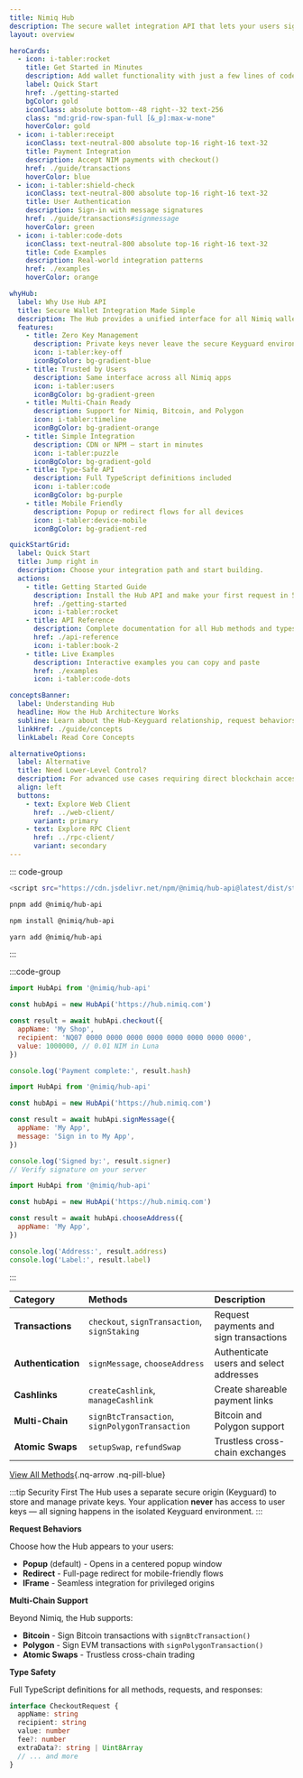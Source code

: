 ```yaml
---
title: Nimiq Hub
description: The secure wallet integration API that lets your users sign transactions, manage accounts, and interact with the blockchain — without you ever touching their private keys.
layout: overview

heroCards:
  - icon: i-tabler:rocket
    title: Get Started in Minutes
    description: Add wallet functionality with just a few lines of code. No complex setup, no key management.
    label: Quick Start
    href: ./getting-started
    bgColor: gold
    iconClass: absolute bottom--48 right--32 text-256
    class: "md:grid-row-span-full [&_p]:max-w-none"
    hoverColor: gold
  - icon: i-tabler:receipt
    iconClass: text-neutral-800 absolute top-16 right-16 text-32
    title: Payment Integration
    description: Accept NIM payments with checkout()
    href: ./guide/transactions
    hoverColor: blue
  - icon: i-tabler:shield-check
    iconClass: text-neutral-800 absolute top-16 right-16 text-32
    title: User Authentication
    description: Sign-in with message signatures
    href: ./guide/transactions#signmessage
    hoverColor: green
  - icon: i-tabler:code-dots
    iconClass: text-neutral-800 absolute top-16 right-16 text-32
    title: Code Examples
    description: Real-world integration patterns
    href: ./examples
    hoverColor: orange

whyHub:
  label: Why Use Hub API
  title: Secure Wallet Integration Made Simple
  description: The Hub provides a unified interface for all Nimiq wallet operations. Your users maintain full control of their keys while you get a simple, powerful API.
  features:
    - title: Zero Key Management
      description: Private keys never leave the secure Keyguard environment
      icon: i-tabler:key-off
      iconBgColor: bg-gradient-blue
    - title: Trusted by Users
      description: Same interface across all Nimiq apps
      icon: i-tabler:users
      iconBgColor: bg-gradient-green
    - title: Multi-Chain Ready
      description: Support for Nimiq, Bitcoin, and Polygon
      icon: i-tabler:timeline
      iconBgColor: bg-gradient-orange
    - title: Simple Integration
      description: CDN or NPM — start in minutes
      icon: i-tabler:puzzle
      iconBgColor: bg-gradient-gold
    - title: Type-Safe API
      description: Full TypeScript definitions included
      icon: i-tabler:code
      iconBgColor: bg-purple
    - title: Mobile Friendly
      description: Popup or redirect flows for all devices
      icon: i-tabler:device-mobile
      iconBgColor: bg-gradient-red

quickStartGrid:
  label: Quick Start
  title: Jump right in
  description: Choose your integration path and start building.
  actions:
    - title: Getting Started Guide
      description: Install the Hub API and make your first request in 5 minutes
      href: ./getting-started
      icon: i-tabler:rocket
    - title: API Reference
      description: Complete documentation for all Hub methods and types
      href: ./api-reference
      icon: i-tabler:book-2
    - title: Live Examples
      description: Interactive examples you can copy and paste
      href: ./examples
      icon: i-tabler:code-dots

conceptsBanner:
  label: Understanding Hub
  headline: How the Hub Architecture Works
  subline: Learn about the Hub-Keyguard relationship, request behaviors, and security model.
  linkHref: ./guide/concepts
  linkLabel: Read Core Concepts

alternativeOptions:
  label: Alternative
  title: Need Lower-Level Control?
  description: For advanced use cases requiring direct blockchain access, consider using the Web Client or RPC API
  align: left
  buttons:
    - text: Explore Web Client
      href: ../web-client/
      variant: primary
    - text: Explore RPC Client
      href: ../rpc-client/
      variant: secondary
---
```


<script setup lang="ts">
import '../node_modules/nimiq-css/dist/css/static-content.css'
import Hero from '../.vitepress/theme/components/Hero.vue'
import NimiqFeatures from '../.vitepress/theme/components/NimiqFeatures.vue'
import AlternativeOptions from '../.vitepress/theme/components/AlternativeOptions.vue'
import HoverableGrid from '../.vitepress/theme/components/HoverableGrid.vue'
import Banner from '../.vitepress/theme/components/Banner.vue'
</script>

<Hero :title="$frontmatter.title" :description="$frontmatter.description" :cards="$frontmatter.heroCards" align="left" />

<section>

<NqHeadline f-mt-5xl f-mb-sm title="Get started with 3 lines" label="JavaScript" align="left" description="Request a payment and get the signed transaction" />

<div class="nq-raw">

::: code-group

```bash [CDN]
<script src="https://cdn.jsdelivr.net/npm/@nimiq/hub-api@latest/dist/standalone/HubApi.standalone.umd.js"></script>
```

```bash [pnpm]
pnpm add @nimiq/hub-api
```

```bash [npm]
npm install @nimiq/hub-api
```

```bash [yarn]
yarn add @nimiq/hub-api
```

:::

:::code-group

```js [Payment Example]
import HubApi from '@nimiq/hub-api'

const hubApi = new HubApi('https://hub.nimiq.com')

const result = await hubApi.checkout({
  appName: 'My Shop',
  recipient: 'NQ07 0000 0000 0000 0000 0000 0000 0000 0000',
  value: 1000000, // 0.01 NIM in Luna
})

console.log('Payment complete:', result.hash)
```

```js [Authentication]
import HubApi from '@nimiq/hub-api'

const hubApi = new HubApi('https://hub.nimiq.com')

const result = await hubApi.signMessage({
  appName: 'My App',
  message: 'Sign in to My App',
})

console.log('Signed by:', result.signer)
// Verify signature on your server
```

```js [Address Selection]
import HubApi from '@nimiq/hub-api'

const hubApi = new HubApi('https://hub.nimiq.com')

const result = await hubApi.chooseAddress({
  appName: 'My App',
})

console.log('Address:', result.address)
console.log('Label:', result.label)
```

:::

</div>

</section>

<NimiqFeatures bg-neutral-0 align="left" f-pb-3xl f-pt-2xl v-bind="$frontmatter.whyHub" :show-borders="false" />

<section style="--pt: 0px;">

<Banner f-my-xl v-bind="$frontmatter.conceptsBanner" />

</section>

<HoverableGrid align="left" v-bind="$frontmatter.quickStartGrid" f-pt-md />

<section>

<NqHeadline
  label="Hub API Methods"
  title="Everything you need"
  description="From simple payments to multi-chain transactions, the Hub API has you covered."
  :h1="false"
  f-mb-sm
/>

| Category | Methods | Description |
|:---|:---|:---|
| **Transactions** | `checkout`, `signTransaction`, `signStaking` | Request payments and sign transactions |
| **Authentication** | `signMessage`, `chooseAddress` | Authenticate users and select addresses |
| **Cashlinks** | `createCashlink`, `manageCashlink` | Create shareable payment links |
| **Multi-Chain** | `signBtcTransaction`, `signPolygonTransaction` | Bitcoin and Polygon support |
| **Atomic Swaps** | `setupSwap`, `refundSwap` | Trustless cross-chain exchanges |

[View All Methods](./api-reference){.nq-arrow .nq-pill-blue}

</section>

<AlternativeOptions v-bind="$frontmatter.alternativeOptions" />

<section>

<NqHeadline
  label="Integration Guides"
  title="Step-by-step guides"
  description="Learn how to integrate the Hub API into your application."
  align="left"
  :h1="false"
  f-mb-sm
/>

<NqGrid :cards="[
  {
    icon: 'i-tabler:shopping-cart',
    title: 'E-commerce Checkout',
    description: 'Accept NIM payments in your online store',
    href: './examples#payment-button',
  },
  {
    icon: 'i-tabler:login',
    title: 'User Authentication',
    description: 'Implement wallet-based login flows',
    href: './examples#user-authentication',
  },
  {
    icon: 'i-tabler:database',
    title: 'Staking Interface',
    description: 'Let users stake to validators',
    href: './examples#staking-interface',
  },
  {
    icon: 'i-tabler:gift',
    title: 'Gift Cards & Cashlinks',
    description: 'Create shareable payment links',
    href: './examples#gift-cardcashlink-creator',
  },
]" />

</section>

<section style="--pt: 64px;">

<NqHeadline
  label="Key Features"
  title="Built for developers"
  description="Everything you need to build secure, user-friendly blockchain applications."
  align="left"
  :h1="false"
  f-mb-sm
/>

:::tip Security First
The Hub uses a separate secure origin (Keyguard) to store and manage private keys. Your application **never** has access to user keys — all signing happens in the isolated Keyguard environment.
:::

**Request Behaviors**

Choose how the Hub appears to your users:
- **Popup** (default) - Opens in a centered popup window
- **Redirect** - Full-page redirect for mobile-friendly flows
- **IFrame** - Seamless integration for privileged origins

**Multi-Chain Support**

Beyond Nimiq, the Hub supports:
- **Bitcoin** - Sign Bitcoin transactions with `signBtcTransaction()`
- **Polygon** - Sign EVM transactions with `signPolygonTransaction()`
- **Atomic Swaps** - Trustless cross-chain trading

**Type Safety**

Full TypeScript definitions for all methods, requests, and responses:

```ts
interface CheckoutRequest {
  appName: string
  recipient: string
  value: number
  fee?: number
  extraData?: string | Uint8Array
  // ... and more
}
```

</section>
